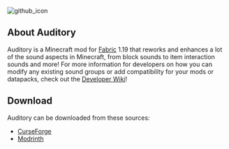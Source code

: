 ![github_icon](https://i.imgur.com/84eIm7N.png)

## **About Auditory**

Auditory is a Minecraft mod for [Fabric](https://fabricmc.net) 1.19 that reworks and enhances a lot of the sound aspects in Minecraft, from block sounds to item interaction sounds and more! For more information for developers on how you can modify any existing sound groups or add compatibility for your mods or datapacks, check out the [Developer Wiki](https://github.com/Sydokiddo/auditory/wiki)!

## **Download**

Auditory can be downloaded from these sources:

* [CurseForge](https://www.curseforge.com/minecraft/mc-mods/auditory)
* [Modrinth](https://modrinth.com/mod/auditory)
